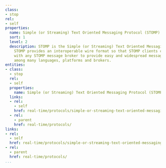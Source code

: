 ```yaml
---
class:
- stop
rel:
- self
properties:
  name: Simple (or Streaming) Text Oriented Messaging Protocol (STOMP)
  sort: 1
  level: 2
  description: STOMP is the Simple (or Streaming) Text Oriented Messaging Protocol.
    STOMP provides an interoperable wire format so that STOMP clients can communicate
    with any STOMP message broker to provide easy and widespread messaging interoperability
    among many languages, platforms and brokers.
entities:
- class:
  - stop
  rel:
  - self
  properties:
    name: Simple (or Streaming) Text Oriented Messaging Protocol (STOMP)
  links:
  - rel:
    - self
    href: real-time/protocols/simple-or-streaming-text-oriented-messaging-protocol-stomp.md
  - rel:
    - parent
    href: real-time/protocols/
links:
- rel:
  - self
  href: real-time/protocols/simple-or-streaming-text-oriented-messaging-protocol-stomp.md
- rel:
  - parent
  href: real-time/protocols/
...
```

